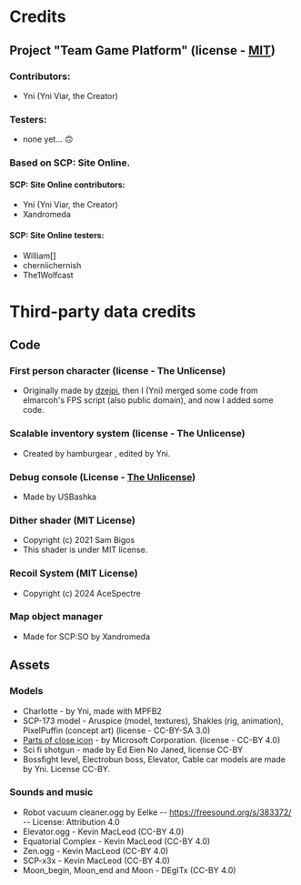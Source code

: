 # Credits
## Project "Team Game Platform" (license - [MIT](/LICENSE.MIT))
### Contributors:
- Yni (Yni Viar, the Creator)

### Testers:
- none yet... 🙃


### Based on SCP: Site Online.
#### SCP: Site Online contributors:
- Yni (Yni Viar, the Creator)
- Xandromeda

#### SCP: Site Online testers:
- William[]
- cherniichernish
- The1Wolfcast

# Third-party data credits
## Code

### First person character (license - The Unlicense)
- Originally made by [dzejpi](https://github.com/dzejpi/godot-3d-base-project),
 then I (Yni) merged some code from elmarcoh's FPS script (also public domain),
 and now I added some code.

### Scalable inventory system (license - The Unlicense)

- Created by hamburgear , edited by Yni.

### Debug console (License - [The Unlicense](/src/GDsh/LICENSE))

- Made by USBashka

### Dither shader (MIT License)

- Copyright (c) 2021 Sam Bigos
- This shader is under MIT license.

### Recoil System (MIT License)

- Copyright (c) 2024 AceSpectre

### Map object manager

- Made for SCP:SO by Xandromeda

## Assets
### Models
- Charlotte - by Yni, made with MPFB2
- SCP-173 model - Aruspice (model, textures), Shakles (rig, animation), PixelPuffin (concept art) (license - CC-BY-SA 3.0)
- [Parts of close icon](/src/UI/close.png) - by Microsoft Corporation. (license - CC-BY 4.0)
- Sci fi shotgun - made by Ed Eien No Janed, license CC-BY
- Bossfight level, Electrobun boss, Elevator, Cable car models are made by Yni. License CC-BY.

### Sounds and music
- Robot vacuum cleaner.ogg by Eelke -- https://freesound.org/s/383372/ -- License: Attribution 4.0
- Elevator.ogg - Kevin MacLeod (CC-BY 4.0)
- Equatorial Complex - Kevin MacLeod (CC-BY 4.0)
- Zen.ogg - Kevin MacLeod (CC-BY 4.0)
- SCP-x3x - Kevin MacLeod (CC-BY 4.0)
- Moon_begin, Moon_end and Moon - DEgITx (CC-BY 4.0)